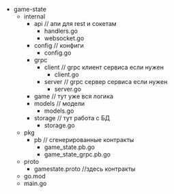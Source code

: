 - game-state
  - internal
    - api // апи для rest и сокетам
      - handlers.go
      - websocket.go
    - config // конфиги
      - config.go
    - grpc
      - client // grpc клиент сервиса если нужен
        - client.go
      - server // grpc сервер сервиса если нужен
        - server.go
    - game // тут уже вся логика
    - models // модели
      - models.go
    - storage // тут работа с БД
      - storage.go
  - pkg
    - pb // сгенерированные контракты
      - game_state.pb.go
      - game_state_grpc.pb.go
  - proto
    - gamestate.proto //здесь контракты
  - go.mod
  - main.go
